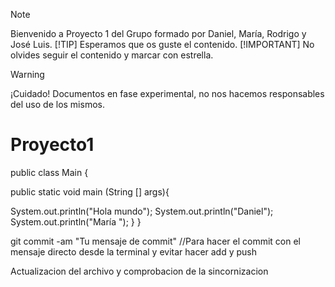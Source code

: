 >[!NOTE]
>Bienvenido a Proyecto 1 del Grupo formado por Daniel, María, Rodrigo y José Luis.
>[!TIP]
>Esperamos que os guste el contenido.
>[!IMPORTANT]
>No olvides seguir el contenido y marcar con estrella.
>>[!WARNING]
>¡Cuidado! Documentos en fase experimental, no nos hacemos responsables del uso de los mismos.


# Proyecto1

public class Main {

public static void main (String [] args){

  System.out.println("Hola mundo");
  System.out.println("Daniel");
  System.out.println("María    ");
}
}




git commit -am "Tu mensaje de commit" //Para hacer el commit con el mensaje directo desde la terminal y evitar hacer add y push


Actualizacion del archivo y comprobacion de la sincornizacion
